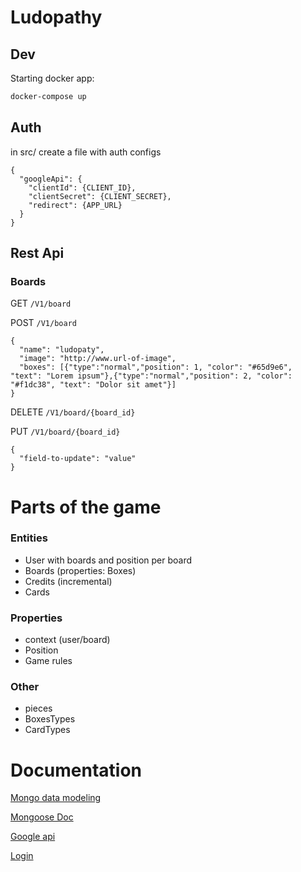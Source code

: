 # Ludopathy

## Dev 

Starting docker app:

```bash
docker-compose up
```
## Auth

in src/ create a file with auth configs

```
{
  "googleApi": {
    "clientId": {CLIENT_ID},
    "clientSecret": {CLIENT_SECRET},
    "redirect": {APP_URL}
  }
}
```

## Rest Api

### Boards

GET 
     ```
/V1/board
     ```
     
POST 
     ```
/V1/board
     ```

```
{
  "name": "ludopaty",
  "image": "http://www.url-of-image",
  "boxes": [{"type":"normal","position": 1, "color": "#65d9e6", "text": "Lorem ipsum"},{"type":"normal","position": 2, "color": "#f1dc38", "text": "Dolor sit amet"}]
}
```

DELETE 
     ```
/V1/board/{board_id}
     ```
     
PUT 
     ```
/V1/board/{board_id}
     ```
     

```
{
  "field-to-update": "value"
}
```     


# Parts of the game

### Entities

- User with boards and position per board
- Boards (properties: Boxes)
- Credits (incremental)
- Cards

### Properties

- context (user/board)
- Position 
- Game rules

### Other

- pieces
- BoxesTypes
- CardTypes


# Documentation

[Mongo data modeling](https://docs.mongodb.com/manual/core/data-modeling-introduction/)

[Mongoose Doc](https://mongoosejs.com/docs/queries.html)

[Google api](https://medium.com/@jackrobertscott/how-to-use-google-auth-api-with-node-js-888304f7e3a0)

[Login](https://www.toptal.com/nodejs/secure-rest-api-in-nodejs)




